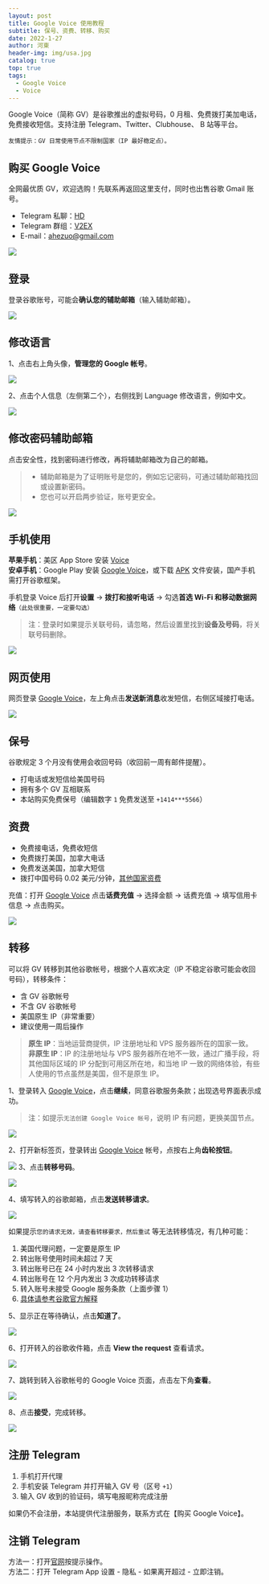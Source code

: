 ```yaml
---
layout: post
title: Google Voice 使用教程
subtitle: 保号、资费、转移、购买
date: 2022-1-27
author: 河東
header-img: img/usa.jpg
catalog: true
top: true
tags:
  - Google Voice
  - Voice
---
```


Google Voice（简称 GV）是谷歌推出的虚拟号码，0 月租、免费拨打美加电话，免费接收短信。支持注册 Telegram、Twitter、Clubhouse、 B 站等平台。

`友情提示：GV 日常使用节点不限制国家（IP 最好稳定点）。`


## 购买 Google Voice

全网最优质 GV，欢迎选购！先联系再返回这里支付，同时也出售谷歌 Gmail 账号。

- Telegram 私聊：[HD](https://t.me/hedong) 
- Telegram 群组：[V2EX](https://t.me/V2EXPro)
- E-mail：<ahezuo@gmail.com>

![](https://i.imgur.com/eXaKhtv.png)


## 登录

登录谷歌账号，可能会**确认您的辅助邮箱**（输入辅助邮箱）。

![](https://i.imgur.com/cAWNsRj.png)

## 修改语言

1、点击右上角头像，**管理您的 Google 帐号**。

![](https://i.imgur.com/DKcKZQl.png)

2、点击个人信息（左侧第二个），右侧找到 Language 修改语言，例如中文。

![](https://i.imgur.com/oMYAOmY.png)
## 修改密码辅助邮箱

点击安全性，找到密码进行修改，再将辅助邮箱改为自己的邮箱。

>- 辅助邮箱是为了证明账号是您的，例如忘记密码，可通过辅助邮箱找回或设置新密码。
>- 您也可以开启两步验证，账号更安全。

![](https://i.imgur.com/dmWyVKU.png)




## 手机使用

**苹果手机**：美区 App Store 安装 [Voice](https://apps.apple.com/us/app/google-voice/id318698524)\
**安卓手机**：Google Play 安装 [Google Voice](https://play.google.com/store/apps/details?id=com.google.android.apps.googlevoice&hl=zh&gl=US)，或下载 [APK](https://apkpure.com/search?q=Google+Voice) 文件安装，国产手机需打开谷歌框架。

手机登录 Voice 后打开**设置** → **拨打和接听电话** → 勾选**首选 Wi-Fi 和移动数据网络**`（此处很重要，一定要勾选）`

>注：登录时如果提示关联号码，请忽略，然后设置里找到**设备及号码**，将关联号码删除。

![](https://i.imgur.com/TCY50ff.jpg)

## 网页使用

网页登录 [Google Voice](https://voice.google.com/)，左上角点击**发送新消息**收发短信，右侧区域接打电话。

![](https://i.imgur.com/IrB7dd5.png)




## 保号

谷歌规定 3 个月没有使用会收回号码（收回前一周有邮件提醒）。

- 打电话或发短信给美国号码
- 拥有多个 GV 互相联系
- 本站购买免费保号（编辑数字 `1` 免费发送至 `+1414***5566`）
  

## 资费

- 免费接电话，免费收短信
- 免费拨打美国，加拿大电话
- 免费发送美国，加拿大短信
- 拨打中国号码 0.02 美元/分钟，[其他国家资费](https://voice.google.com/u/0/rates?pli=1)

充值：打开 [Google Voice](https://voice.google.com/u/3/billing) 点击**话费充值** → 选择金额 → 话费充值 → 填写信用卡信息 → 点击购买。

![](https://i.imgur.com/5WiCJVa.png)


## 转移

可以将 GV 转移到其他谷歌帐号，根据个人喜欢决定（IP 不稳定谷歌可能会收回号码），转移条件：

- 含 GV 谷歌帐号
- 不含 GV 谷歌帐号
- 美国原生 IP（非常重要）
- 建议使用一周后操作

>**原生 IP**：当地运营商提供，IP 注册地址和 VPS 服务器所在的国家一致。\
>**非原生 IP**：IP 的注册地址与 VPS 服务器所在地不一致，通过广播手段，将其他国际区域的 IP 分配到可用区所在地，和当地 IP 一致的网络体验，有些人使用的节点虽然是美国，但不是原生 IP。


1、登录转入 [Google Voice](https://voice.google.com/u/0/messages)，点击**继续**，同意谷歌服务条款；出现选号界面表示成功。

> 注：如提示`无法创建 Google Voice 帐号`，说明 IP 有问题，更换美国节点。

![](https://i.imgur.com/b7Iiwn2.png)

2、打开新标签页，登录转出 [Google Voice](https://voice.google.com/u/0/messages) 帐号，点按右上角**齿轮按钮**。


![](https://i.imgur.com/FpZ4KxH.png)
3、点击**转移号码**。

![](https://i.imgur.com/OASFgdA.png)

4、填写转入的谷歌邮箱，点击**发送转移请求**。


![](https://i.imgur.com/dnPKT2H.png)

如果提示`您的请求无效，请查看转移要求，然后重试` 等无法转移情况，有几种可能：
1. 美国代理问题，一定要是原生 IP
2. 转出账号使用时间未超过 7 天
3. 转出账号已在 24 小时内发出 3 次转移请求
4. 转出账号在 12 个月内发出 3 次成功转移请求
5. 转入账号未接受 Google 服务条款（上面步骤 1）
6. [具体请参考谷歌官方解释](https://support.google.com/voice/answer/1065667?authuser=0#googlexfer&zippy) 


5、显示正在等待确认，点击**知道了**。

![](https://i.imgur.com/YbWLJgg.png)

6、打开转入的谷歌收件箱，点击 **View the request** 查看请求。

![](https://i.imgur.com/4H0A9lC.png)

7、跳转到转入谷歌帐号的 Google Voice 页面，点击左下角**查看**。

![](https://i.imgur.com/Yl00SOG.png)

8、点击**接受**，完成转移。

![](https://i.imgur.com/naiWfji.png)


## 注册 Telegram

1. 手机打开代理
2. 手机安装 Telegram 并打开输入 GV 号（区号 `+1`）
3. 输入 GV 收到的验证码，填写电报昵称完成注册

如果仍不会注册，本站提供代注册服务，联系方式在【购买 Google Voice】。

## 注销 Telegram

方法一：打开[官网](https://my.telegram.org/auth)按提示操作。\
方法二：打开 Telegram App 设置 - 隐私 - 如果离开超过 - 立即注销。
